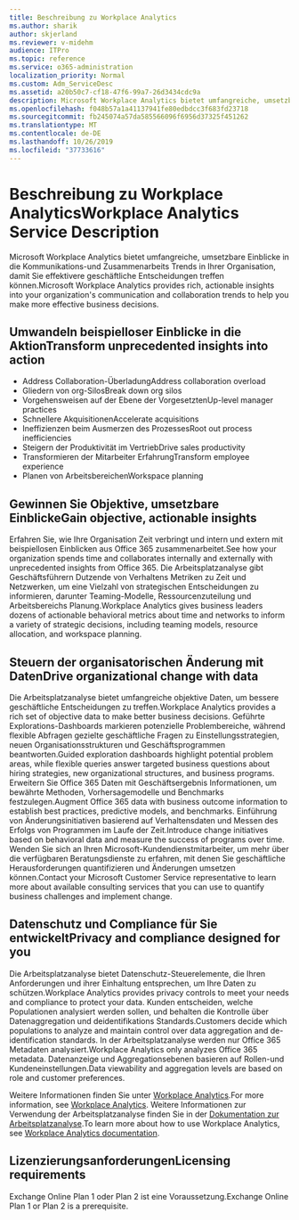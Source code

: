 ```yaml
---
title: Beschreibung zu Workplace Analytics
ms.author: sharik
author: skjerland
ms.reviewer: v-midehm
audience: ITPro
ms.topic: reference
ms.service: o365-administration
localization_priority: Normal
ms.custom: Adm_ServiceDesc
ms.assetid: a20b50c7-cf18-47f6-99a7-26d3434cdc9a
description: Microsoft Workplace Analytics bietet umfangreiche, umsetzbare Einblicke in die Kommunikations-und Zusammenarbeits Trends in Ihrer Organisation, damit Sie effektivere geschäftliche Entscheidungen treffen können.
ms.openlocfilehash: f048b57a1a41137941fe80edbdcc3f683fd23718
ms.sourcegitcommit: fb245074a57da585566096f6956d37325f451262
ms.translationtype: MT
ms.contentlocale: de-DE
ms.lasthandoff: 10/26/2019
ms.locfileid: "37733616"
---
```

# <a name="workplace-analytics-service-description"></a><span data-ttu-id="c1512-103">Beschreibung zu Workplace Analytics</span><span class="sxs-lookup"><span data-stu-id="c1512-103">Workplace Analytics Service Description</span></span>

<span data-ttu-id="c1512-104">Microsoft Workplace Analytics bietet umfangreiche, umsetzbare Einblicke in die Kommunikations-und Zusammenarbeits Trends in Ihrer Organisation, damit Sie effektivere geschäftliche Entscheidungen treffen können.</span><span class="sxs-lookup"><span data-stu-id="c1512-104">Microsoft Workplace Analytics provides rich, actionable insights into your organization's communication and collaboration trends to help you make more effective business decisions.</span></span>

## <a name="transform-unprecedented-insights-into-action"></a><span data-ttu-id="c1512-105">Umwandeln beispielloser Einblicke in die Aktion</span><span class="sxs-lookup"><span data-stu-id="c1512-105">Transform unprecedented insights into action</span></span>

* <span data-ttu-id="c1512-106">Address Collaboration-Überladung</span><span class="sxs-lookup"><span data-stu-id="c1512-106">Address collaboration overload</span></span>
* <span data-ttu-id="c1512-107">Gliedern von org-Silos</span><span class="sxs-lookup"><span data-stu-id="c1512-107">Break down org silos</span></span>
* <span data-ttu-id="c1512-108">Vorgehensweisen auf der Ebene der Vorgesetzten</span><span class="sxs-lookup"><span data-stu-id="c1512-108">Up-level manager practices</span></span>
* <span data-ttu-id="c1512-109">Schnellere Akquisitionen</span><span class="sxs-lookup"><span data-stu-id="c1512-109">Accelerate acquisitions</span></span>
* <span data-ttu-id="c1512-110">Ineffizienzen beim Ausmerzen des Prozesses</span><span class="sxs-lookup"><span data-stu-id="c1512-110">Root out process inefficiencies</span></span>
* <span data-ttu-id="c1512-111">Steigern der Produktivität im Vertrieb</span><span class="sxs-lookup"><span data-stu-id="c1512-111">Drive sales productivity</span></span>
* <span data-ttu-id="c1512-112">Transformieren der Mitarbeiter Erfahrung</span><span class="sxs-lookup"><span data-stu-id="c1512-112">Transform employee experience</span></span>
* <span data-ttu-id="c1512-113">Planen von Arbeitsbereichen</span><span class="sxs-lookup"><span data-stu-id="c1512-113">Workspace planning</span></span>

## <a name="gain-objective-actionable-insights"></a><span data-ttu-id="c1512-114">Gewinnen Sie Objektive, umsetzbare Einblicke</span><span class="sxs-lookup"><span data-stu-id="c1512-114">Gain objective, actionable insights</span></span>

<span data-ttu-id="c1512-115">Erfahren Sie, wie Ihre Organisation Zeit verbringt und intern und extern mit beispiellosen Einblicken aus Office 365 zusammenarbeitet.</span><span class="sxs-lookup"><span data-stu-id="c1512-115">See how your organization spends time and collaborates internally and externally with unprecedented insights from Office 365.</span></span> <span data-ttu-id="c1512-116">Die Arbeitsplatzanalyse gibt Geschäftsführern Dutzende von Verhaltens Metriken zu Zeit und Netzwerken, um eine Vielzahl von strategischen Entscheidungen zu informieren, darunter Teaming-Modelle, Ressourcenzuteilung und Arbeitsbereichs Planung.</span><span class="sxs-lookup"><span data-stu-id="c1512-116">Workplace Analytics gives business leaders dozens of actionable behavioral metrics about time and networks to inform a variety of strategic decisions, including teaming models, resource allocation, and workspace planning.</span></span>

## <a name="drive-organizational-change-with-data"></a><span data-ttu-id="c1512-117">Steuern der organisatorischen Änderung mit Daten</span><span class="sxs-lookup"><span data-stu-id="c1512-117">Drive organizational change with data</span></span>

<span data-ttu-id="c1512-118">Die Arbeitsplatzanalyse bietet umfangreiche objektive Daten, um bessere geschäftliche Entscheidungen zu treffen.</span><span class="sxs-lookup"><span data-stu-id="c1512-118">Workplace Analytics provides a rich set of objective data to make better business decisions.</span></span> <span data-ttu-id="c1512-119">Geführte Explorations-Dashboards markieren potenzielle Problembereiche, während flexible Abfragen gezielte geschäftliche Fragen zu Einstellungsstrategien, neuen Organisationsstrukturen und Geschäftsprogrammen beantworten.</span><span class="sxs-lookup"><span data-stu-id="c1512-119">Guided exploration dashboards highlight potential problem areas, while flexible queries answer targeted business questions about hiring strategies, new organizational structures, and business programs.</span></span> <span data-ttu-id="c1512-120">Erweitern Sie Office 365 Daten mit Geschäftsergebnis Informationen, um bewährte Methoden, Vorhersagemodelle und Benchmarks festzulegen.</span><span class="sxs-lookup"><span data-stu-id="c1512-120">Augment Office 365 data with business outcome information to establish best practices, predictive models, and benchmarks.</span></span> <span data-ttu-id="c1512-121">Einführung von Änderungsinitiativen basierend auf Verhaltensdaten und Messen des Erfolgs von Programmen im Laufe der Zeit.</span><span class="sxs-lookup"><span data-stu-id="c1512-121">Introduce change initiatives based on behavioral data and measure the success of programs over time.</span></span> <span data-ttu-id="c1512-122">Wenden Sie sich an Ihren Microsoft-Kundendienstmitarbeiter, um mehr über die verfügbaren Beratungsdienste zu erfahren, mit denen Sie geschäftliche Herausforderungen quantifizieren und Änderungen umsetzen können.</span><span class="sxs-lookup"><span data-stu-id="c1512-122">Contact your Microsoft Customer Service representative to learn more about available consulting services that you can use to quantify business challenges and implement change.</span></span>

## <a name="privacy-and-compliance-designed-for-you"></a><span data-ttu-id="c1512-123">Datenschutz und Compliance für Sie entwickelt</span><span class="sxs-lookup"><span data-stu-id="c1512-123">Privacy and compliance designed for you</span></span>

<span data-ttu-id="c1512-124">Die Arbeitsplatzanalyse bietet Datenschutz-Steuerelemente, die Ihren Anforderungen und ihrer Einhaltung entsprechen, um Ihre Daten zu schützen.</span><span class="sxs-lookup"><span data-stu-id="c1512-124">Workplace Analytics provides privacy controls to meet your needs and compliance to protect your data.</span></span> <span data-ttu-id="c1512-125">Kunden entscheiden, welche Populationen analysiert werden sollen, und behalten die Kontrolle über Datenaggregation und deidentifikations Standards.</span><span class="sxs-lookup"><span data-stu-id="c1512-125">Customers decide which populations to analyze and maintain control over data aggregation and de-identification standards.</span></span> <span data-ttu-id="c1512-126">In der Arbeitsplatzanalyse werden nur Office 365 Metadaten analysiert.</span><span class="sxs-lookup"><span data-stu-id="c1512-126">Workplace Analytics only analyzes Office 365 metadata.</span></span> <span data-ttu-id="c1512-127">Datenanzeige und Aggregationsebenen basieren auf Rollen-und Kundeneinstellungen.</span><span class="sxs-lookup"><span data-stu-id="c1512-127">Data viewability and aggregation levels are based on role and customer preferences.</span></span>

<span data-ttu-id="c1512-128">Weitere Informationen finden Sie unter [Workplace Analytics](https://go.microsoft.com/fwlink/?linkid=852492).</span><span class="sxs-lookup"><span data-stu-id="c1512-128">For more information, see [Workplace Analytics](https://go.microsoft.com/fwlink/?linkid=852492).</span></span> <span data-ttu-id="c1512-129">Weitere Informationen zur Verwendung der Arbeitsplatzanalyse finden Sie in der [Dokumentation zur Arbeitsplatzanalyse](https://docs.microsoft.com/workplace-analytics/).</span><span class="sxs-lookup"><span data-stu-id="c1512-129">To learn more about how to use Workplace Analytics, see [Workplace Analytics documentation](https://docs.microsoft.com/workplace-analytics/).</span></span>
  
## <a name="licensing-requirements"></a><span data-ttu-id="c1512-130">Lizenzierungsanforderungen</span><span class="sxs-lookup"><span data-stu-id="c1512-130">Licensing requirements</span></span>

<span data-ttu-id="c1512-131">Exchange Online Plan 1 oder Plan 2 ist eine Voraussetzung.</span><span class="sxs-lookup"><span data-stu-id="c1512-131">Exchange Online Plan 1 or Plan 2 is a prerequisite.</span></span>
